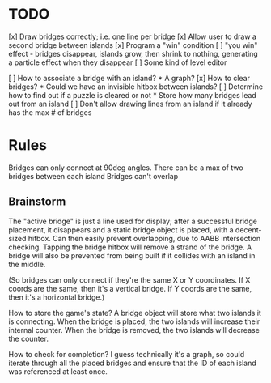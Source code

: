 # TODO

[x] Draw bridges correctly; i.e. one line per bridge
[x] Allow user to draw a second bridge between islands
[x] Program a "win" condition
[ ] "you win" effect - bridges disappear, islands grow, then shrink to nothing,
	generating a particle effect when they disappear
[ ] Some kind of level editor

[ ] How to associate a bridge with an island?
	* A graph?
[x] How to clear bridges?
	* Could we have an invisible hitbox between islands?
[ ] Determine how to find out if a puzzle is cleared or not
	* Store how many bridges lead out from an island
[ ] Don't allow drawing lines from an island if it already has the max # of bridges

# Rules

Bridges can only connect at 90deg angles.
There can be a max of two bridges between each island
Bridges can't overlap

## Brainstorm

The "active bridge" is just a line used for display; after a successful bridge
placement, it disappears and a static bridge object is placed, with a decent-sized
hitbox. Can then easily prevent overlapping, due to AABB intersection checking.
Tapping the bridge hitbox will remove a strand of the bridge. A bridge will also
be prevented from being built if it collides with an island in the middle.

(So bridges can only connect if they're the same X or Y coordinates. If X coords
are the same, then it's a vertical bridge. If Y coords are the same, then it's
a horizontal bridge.)

How to store the game's state? A bridge object will store what two islands it
is connecting. When the bridge is placed, the two islands will increase their
internal counter. When the bridge is removed, the two islands will decrease the
counter.

How to check for completion? I guess technically it's a graph, so could iterate
through all the placed bridges and ensure that the ID of each island was
referenced at least once.
